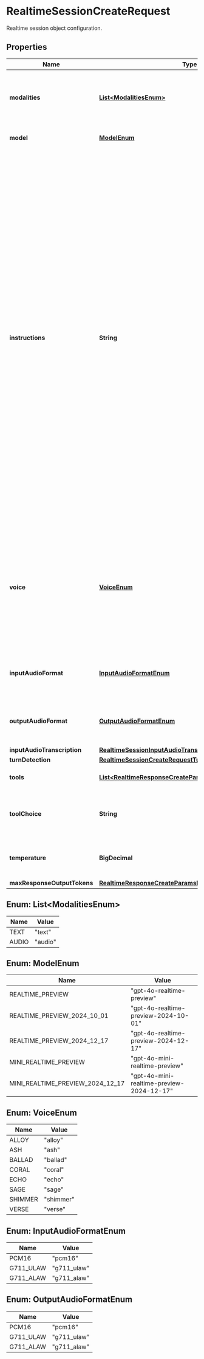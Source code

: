 

# RealtimeSessionCreateRequest

Realtime session object configuration.

## Properties

| Name | Type | Description | Notes |
|------------ | ------------- | ------------- | -------------|
|**modalities** | [**List&lt;ModalitiesEnum&gt;**](#List&lt;ModalitiesEnum&gt;) | The set of modalities the model can respond with. To disable audio, set this to [\&quot;text\&quot;].  |  [optional] |
|**model** | [**ModelEnum**](#ModelEnum) | The Realtime model used for this session.  |  |
|**instructions** | **String** | The default system instructions (i.e. system message) prepended to model  calls. This field allows the client to guide the model on desired  responses. The model can be instructed on response content and format,  (e.g. \&quot;be extremely succinct\&quot;, \&quot;act friendly\&quot;, \&quot;here are examples of good  responses\&quot;) and on audio behavior (e.g. \&quot;talk quickly\&quot;, \&quot;inject emotion  into your voice\&quot;, \&quot;laugh frequently\&quot;). The instructions are not guaranteed  to be followed by the model, but they provide guidance to the model on the  desired behavior.  Note that the server sets default instructions which will be used if this  field is not set and are visible in the &#x60;session.created&#x60; event at the  start of the session.  |  [optional] |
|**voice** | [**VoiceEnum**](#VoiceEnum) | The voice the model uses to respond. Voice cannot be changed during the  session once the model has responded with audio at least once. Current  voice options are &#x60;alloy&#x60;, &#x60;ash&#x60;, &#x60;ballad&#x60;, &#x60;coral&#x60;, &#x60;echo&#x60; &#x60;sage&#x60;,  &#x60;shimmer&#x60; and &#x60;verse&#x60;.  |  [optional] |
|**inputAudioFormat** | [**InputAudioFormatEnum**](#InputAudioFormatEnum) | The format of input audio. Options are &#x60;pcm16&#x60;, &#x60;g711_ulaw&#x60;, or &#x60;g711_alaw&#x60;.  |  [optional] |
|**outputAudioFormat** | [**OutputAudioFormatEnum**](#OutputAudioFormatEnum) | The format of output audio. Options are &#x60;pcm16&#x60;, &#x60;g711_ulaw&#x60;, or &#x60;g711_alaw&#x60;.  |  [optional] |
|**inputAudioTranscription** | [**RealtimeSessionInputAudioTranscription**](RealtimeSessionInputAudioTranscription.md) |  |  [optional] |
|**turnDetection** | [**RealtimeSessionCreateRequestTurnDetection**](RealtimeSessionCreateRequestTurnDetection.md) |  |  [optional] |
|**tools** | [**List&lt;RealtimeResponseCreateParamsToolsInner&gt;**](RealtimeResponseCreateParamsToolsInner.md) | Tools (functions) available to the model. |  [optional] |
|**toolChoice** | **String** | How the model chooses tools. Options are &#x60;auto&#x60;, &#x60;none&#x60;, &#x60;required&#x60;, or  specify a function.  |  [optional] |
|**temperature** | **BigDecimal** | Sampling temperature for the model, limited to [0.6, 1.2]. Defaults to 0.8.  |  [optional] |
|**maxResponseOutputTokens** | [**RealtimeResponseCreateParamsMaxResponseOutputTokens**](RealtimeResponseCreateParamsMaxResponseOutputTokens.md) |  |  [optional] |



## Enum: List&lt;ModalitiesEnum&gt;

| Name | Value |
|---- | -----|
| TEXT | &quot;text&quot; |
| AUDIO | &quot;audio&quot; |



## Enum: ModelEnum

| Name | Value |
|---- | -----|
| REALTIME_PREVIEW | &quot;gpt-4o-realtime-preview&quot; |
| REALTIME_PREVIEW_2024_10_01 | &quot;gpt-4o-realtime-preview-2024-10-01&quot; |
| REALTIME_PREVIEW_2024_12_17 | &quot;gpt-4o-realtime-preview-2024-12-17&quot; |
| MINI_REALTIME_PREVIEW | &quot;gpt-4o-mini-realtime-preview&quot; |
| MINI_REALTIME_PREVIEW_2024_12_17 | &quot;gpt-4o-mini-realtime-preview-2024-12-17&quot; |



## Enum: VoiceEnum

| Name | Value |
|---- | -----|
| ALLOY | &quot;alloy&quot; |
| ASH | &quot;ash&quot; |
| BALLAD | &quot;ballad&quot; |
| CORAL | &quot;coral&quot; |
| ECHO | &quot;echo&quot; |
| SAGE | &quot;sage&quot; |
| SHIMMER | &quot;shimmer&quot; |
| VERSE | &quot;verse&quot; |



## Enum: InputAudioFormatEnum

| Name | Value |
|---- | -----|
| PCM16 | &quot;pcm16&quot; |
| G711_ULAW | &quot;g711_ulaw&quot; |
| G711_ALAW | &quot;g711_alaw&quot; |



## Enum: OutputAudioFormatEnum

| Name | Value |
|---- | -----|
| PCM16 | &quot;pcm16&quot; |
| G711_ULAW | &quot;g711_ulaw&quot; |
| G711_ALAW | &quot;g711_alaw&quot; |



